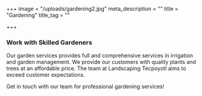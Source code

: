 +++
image = "/uploads/gardening2.jpg"
meta_description = ""
title = "Gardening"
title_tag = ""

+++
### Work with Skilled Gardeners

Our garden services provides full and comprehensive services in irrigation and garden management. We provide our customers with quality plants and trees at an affordable price. The team at Landscaping Tecpoyotl aims to exceed customer expectations.

Get in touch with our team for professional gardening services!